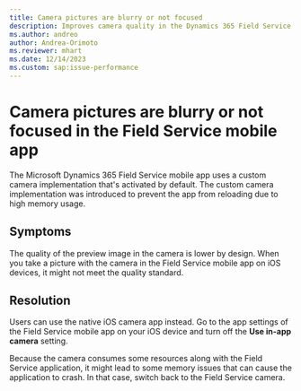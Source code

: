 ```yaml
---
title: Camera pictures are blurry or not focused
description: Improves camera quality in the Dynamics 365 Field Service mobile app on iOS devices by switching to the native iOS camera app.
ms.author: andreo
author: Andrea-Orimoto
ms.reviewer: mhart
ms.date: 12/14/2023
ms.custom: sap:issue-performance
---
```

# Camera pictures are blurry or not focused in the Field Service mobile app

The Microsoft Dynamics 365 Field Service mobile app uses a custom camera implementation that's activated by default. The custom camera implementation was introduced to prevent the app from reloading due to high memory usage.

## Symptoms

The quality of the preview image in the camera is lower by design. When you take a picture with the camera in the Field Service mobile app on iOS devices, it might not meet the quality standard.

## Resolution

Users can use the native iOS camera app instead. Go to the app settings of the Field Service mobile app on your iOS device and turn off the **Use in-app camera** setting.

Because the camera consumes some resources along with the Field Service application, it might lead to some memory issues that can cause the application to crash. In that case, switch back to the Field Service camera.
